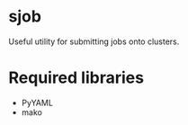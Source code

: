 sjob
====

Useful utility for submitting jobs onto clusters.

Required libraries
==================
* PyYAML
* mako
